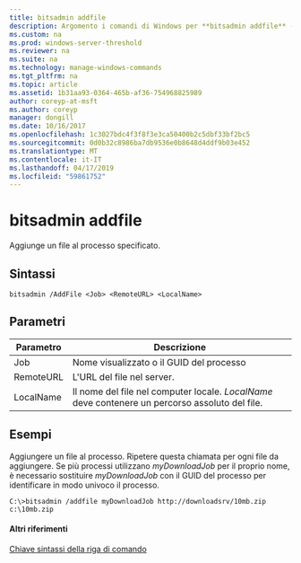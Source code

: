 ```yaml
---
title: bitsadmin addfile
description: Argomento i comandi di Windows per **bitsadmin addfile** -aggiunge un file al processo specificato.
ms.custom: na
ms.prod: windows-server-threshold
ms.reviewer: na
ms.suite: na
ms.technology: manage-windows-commands
ms.tgt_pltfrm: na
ms.topic: article
ms.assetid: 1b31aa93-0364-465b-af36-754968825989
author: coreyp-at-msft
ms.author: coreyp
manager: dongill
ms.date: 10/16/2017
ms.openlocfilehash: 1c3027bdc4f3f8f3e3ca50400b2c5dbf33bf2bc5
ms.sourcegitcommit: 0d0b32c8986ba7db9536e0b8648d4ddf9b03e452
ms.translationtype: MT
ms.contentlocale: it-IT
ms.lasthandoff: 04/17/2019
ms.locfileid: "59861752"
---
```

# <a name="bitsadmin-addfile"></a>bitsadmin addfile

Aggiunge un file al processo specificato.

## <a name="syntax"></a>Sintassi

```
bitsadmin /AddFile <Job> <RemoteURL> <LocalName>
```

## <a name="parameters"></a>Parametri

|Parametro|Descrizione|
|---------|-----------|
|Job|Nome visualizzato o il GUID del processo|
|RemoteURL|L'URL del file nel server.|
|LocalName|Il nome del file nel computer locale. *LocalName* deve contenere un percorso assoluto del file.|

## <a name="BKMK_examples"></a>Esempi

Aggiungere un file al processo. Ripetere questa chiamata per ogni file da aggiungere. Se più processi utilizzano *myDownloadJob* per il proprio nome, è necessario sostituire *myDownloadJob* con il GUID del processo per identificare in modo univoco il processo.
```
C:\>bitsadmin /addfile myDownloadJob http://downloadsrv/10mb.zip c:\10mb.zip
```

#### <a name="additional-references"></a>Altri riferimenti

[Chiave sintassi della riga di comando](command-line-syntax-key.md)